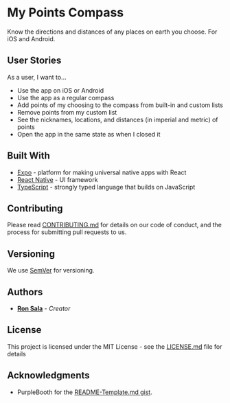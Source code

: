 
# My Points Compass

<!-- TODO -->

Know the directions and distances of any places on earth you choose. For iOS and Android.

## User Stories

As a user, I want to...

- Use the app on iOS or Android
- Use the app as a regular compass
- Add points of my choosing to the compass from built-in and custom lists
- Remove points from my custom list
- See the nicknames, locations, and distances (in imperial and metric) of points
- Open the app in the same state as when I closed it

<!-- ## Getting Started

These instructions will get you a copy of the project up and running on your local machine for development and testing purposes. See deployment for notes on how to deploy the project on a live system.

### Prerequisites

What things you need to install the software and how to install them

```
Give examples
```

### Installing

A step by step series of examples that tell you how to get a development env running

Say what the step will be

```
Give the example
```

And repeat

```
until finished
```

End with an example of getting some data out of the system or using it for a little demo

## Running the tests

Explain how to run the automated tests for this system

### Break down into end to end tests

Explain what these tests test and why

```
Give an example
```

### And coding style tests

Explain what these tests test and why

```
Give an example
```

## Deployment

Add additional notes about how to deploy this on a live system -->

## Built With

- [Expo](https://expo.dev/) - platform for making universal native apps with React
- [React Native](https://reactnative.dev/) - UI framework
- [TypeScript](https://www.typescriptlang.org/) - strongly typed language that builds on JavaScript

## Contributing

Please read [CONTRIBUTING.md](https://gist.github.com/PurpleBooth/b24679402957c63ec426) for details on our code of conduct, and the process for submitting pull requests to us.

## Versioning

We use [SemVer](http://semver.org/) for versioning.
<!-- For the versions available, see the [tags on this repository](https://github.com/your/project/tags). -->

## Authors

- **[Ron Sala](https://github.com/ronsala)** - *Creator*

<!-- See also the list of [contributors](https://github.com/your/project/contributors) who participated in this project. -->

## License

This project is licensed under the MIT License - see the [LICENSE.md](LICENSE.md) file for details

## Acknowledgments

- PurpleBooth for the [README-Template.md gist](https://gist.github.com/PurpleBooth/109311bb0361f32d87a2).
